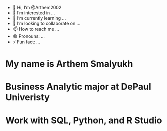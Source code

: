 - 👋 Hi, I’m @Arthem2002
- 👀 I’m interested in ...
- 🌱 I’m currently learning ...
- 💞️ I’m looking to collaborate on ...
- 📫 How to reach me ...
- 😄 Pronouns: ...
- ⚡ Fun fact: ...

<!---
Arthem2002/Arthem2002 is a ✨ special ✨ repository because its `README.md` (this file) appears on your GitHub profile.
You can click the Preview link to take a look at your changes.
--->

# My name is Arthem Smalyukh
# Business Analytic major at DePaul Univeristy
# Work with SQL, Python, and R Studio

